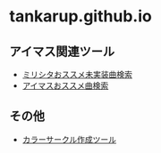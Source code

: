 # tankarup.github.io

## アイマス関連ツール
* [ミリシタおススメ未実装曲検索](https://tankarup.github.io/MillionLive-Song-Recommend/)
* [アイマスおススメ曲検索](https://tankarup.github.io/Imas-Song-Recommend/)


## その他
* [カラーサークル作成ツール](https://tankarup.github.io/colorcircle/)
